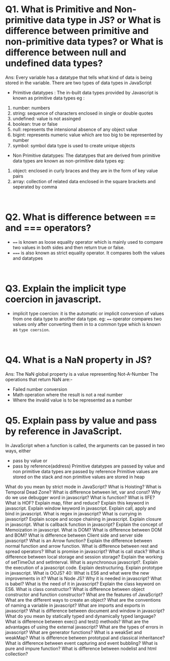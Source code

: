 # Q1. What is Primitive and Non-primitive data type in JS? or What is difference between primitive and non-primitive data types? or What is difference between null and undefined data types?

Ans: Every variable has a datatype that tells what kind of data is being stored in the variable. There are two types of data types in JavaScript

- Primitive datatypes : The in-built data types provided by Javascript is known as primitive data types
  eg :

1. number: numbers
2. string: sequence of characters enclosed in single or double quotes
3. undefined: value is not assinged
4. boolean: true or false
5. null: represents the intensional absence of any object value
6. bigint: represents numeric value which are too big to be represented by number
7. symbol: symbol data type is used to create unique objects

- Non Primitive datatypes: The datatypes that are derived from primitive data types are known as non-primitive data types
  eg:

1. object: enclosed in curly braces and they are in the form of key value pairs
2. array: collection of related data enclosed in the square brackets and seperated by comma

<br>

# Q2. What is difference between == and === operators?

- `==` is known as loose equality operator which is mainly used to compare two values in both sides and then return true or false.
- `===` is also known as strict equality operator. It compares both the values and datatypes

<br>

# Q3. Explain the implicit type coercion in javascript.

- implicit type coercion: it is the automatic or implicit conversion of values from one data type to another data type. eg: `==` operator compares two values only after converting them in to a common type which is known as `type coersion`.

<br>

# Q4. What is a NaN property in JS?

Ans: The NaN global property is a value representing Not-A-Number
The operations that return NaN are:-

- Failed number conversion
- Math operation where the result is not a real number
- Where the invalid value is to be represented as a number

# Q5. Explain pass by value and pass by reference in JavaScript.

In JavaScript when a function is called, the arguments can be passed in two ways, either

- pass by value or
- pass by reference(address)
  Primitive datatypes are passed by value and non primitive data types are passed by reference
  Primitive values are stored on the stack and non primitive values are stored in heap

What do you mean by strict mode in JavaScript?
What is Hoisting?
What is Temporal Dead Zone?
What is difference between let, var and const?
Why do we use debugger word in javascript?
What is function?
What is IIFE?
What is HOF?
Explain map, filter and reduce?
Explain this keyword in javascript.
Explain window keyword in javascript.
Explain call, apply and bind in javascript.
What is regex in javascript?
What is currying in javascript?
Explain scope and scope chaining in javascript.
Explain closure in javascript.
What is callback function in javascript?
Explain the concept of Memoization in javascript.
What is DOM?
What is difference between DOM and BOM?
What is difference between Client side and server side javascript?
What is an Arrow function? Explain the difference between normal function and arrow function.
What is difference between rest and spread operators?
What is promise in javascript?
What is call stack?
What is difference between local storage and session storage?
Explain the working of setTimeOut and setInterval.
What is asynchronous javascript?.
Explain the execution of a javascript code.
Explain destructuring.
Explain prototype in javascript.
What is OOJS? 40: What is ES6 and what were the new improvements in it?
What is Node JS? Why it is needed in javascript?
What is babel? What is the need of it in javascript?
Explain the class keyword on ES6.
What is class constructor?
What is difference between object constructor and function constructor?
What are the features of JavaScript?
What are the different ways to create an object?
What are the conventions of naming a variable in javascript?
What are imports and exports in javascript?
What is difference between document and window in javascript?
What do you mean by statically typed and dynamically typed language?
What is difference between exec() and test() methods?
What are the advantages of using the external javascript?
What are the types of errors in javascript?
What are generator functions?
What is a weakSet and weakMap?
What is difference between prototypal and classical inheritance?
What is difference between event capturing and event bubbling?
What is pure and impure function?
What is difference between nodelist and html collection?
